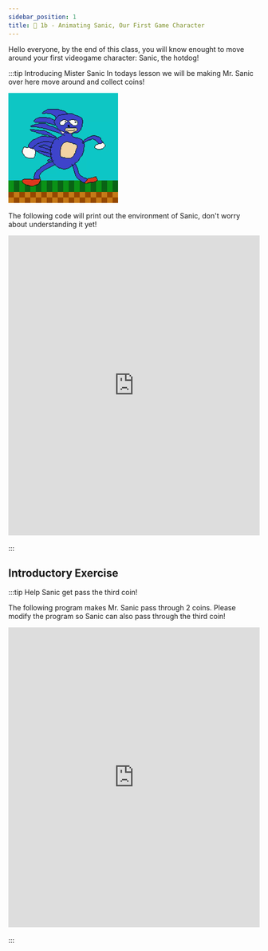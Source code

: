 ```yaml
---
sidebar_position: 1
title: 🦔 1b - Animating Sanic, Our First Game Character 
---
```


Hello everyone, by the end of this class, you will know enought to move around
your first videogame character: Sanic, the hotdog!


:::tip Introducing Mister Sanic
In todays lesson we will be making Mr. Sanic over here move around and collect coins!

![](./teaser-1b.gif)

The following code will print out the environment of Sanic, don't worry about
understanding it yet!
<iframe src="https://trinket.io/embed/python/050b5b6826" width="100%" height="600" frameborder="0" marginwidth="0" marginheight="0" allowfullscreen></iframe>


:::

## Introductory Exercise

:::tip Help Sanic get pass the third coin!

The following program makes Mr. Sanic pass through 2 coins. Please modify the
program so Sanic can also pass through the  third coin!

<iframe src="https://trinket.io/embed/python/05705cf21d" width="100%" height="600" frameborder="0" marginwidth="0" marginheight="0" allowfullscreen></iframe>

:::

